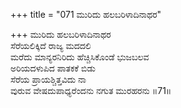 +++
title = "071 ಮುರಿದು ಹಲಬರಿಳಾದಿನಾಥರ"

+++
ಮುರಿದು ಹಲಬರಿಳಾದಿನಾಥರ   
ಸೆರೆಯಲಿಕ್ಕಿದೆ ರಾಜ್ಯ ಮದದಲಿ   
ಮರೆದು ಮಾನ್ಯರನಿರಿದು ಹೆಚ್ಚಿಸಿಕೊಂಡೆ ಭುಜಬಲವ  
ಅರಿಯದಳುಪಿದ ಪಾತಕಕೆ ಬಿಡು   
ಸೆರೆಯ ಪ್ರಾಯಶ್ಚಿತ್ತವಿದು ನಾ  
ವುರುವ ವೇಷದುಪಾಧ್ಯರೆಂದನು ನಗುತ ಮುರಹರನು      ॥71॥